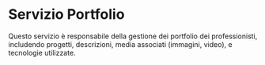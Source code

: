 # Servizio Portfolio

Questo servizio è responsabile della gestione dei portfolio dei professionisti, includendo progetti, descrizioni, media associati (immagini, video), e tecnologie utilizzate.
